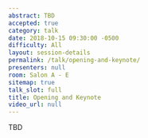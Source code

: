 ```yaml
---
abstract: TBD
accepted: true
category: talk
date: 2018-10-15 09:30:00 -0500
difficulty: All
layout: session-details
permalink: /talk/opening-and-keynote/
presenters: null
room: Salon A - E 
sitemap: true
talk_slot: full
title: Opening and Keynote
video_url: null
---
```


TBD
